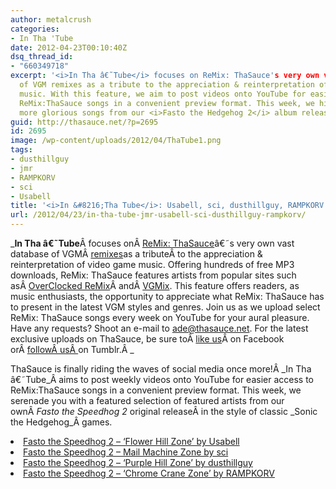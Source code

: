 ```yaml
---
author: metalcrush
categories:
- In Tha 'Tube
date: 2012-04-23T00:10:40Z
dsq_thread_id:
- "660349718"
excerpt: '<i>In Tha â€˜Tube</i> focuses on ReMix: ThaSauce's very own vast database
  of VGM remixes as a tribute to the appreciation & reinterpretation of video game
  music. With this feature, we aim to post videos onto YouTube for easier access to
  ReMix:ThaSauce songs in a convenient preview format. This week, we highlight even
  more glorious songs from our <i>Fasto the Hedgehog 2</i> album release. '
guid: http://thasauce.net/?p=2695
id: 2695
image: /wp-content/uploads/2012/04/ThaTube1.png
tags:
- dusthillguy
- jmr
- RAMPKORV
- sci
- Usabell
title: '<i>In &#8216;Tha Tube</i>: Usabell, sci, dusthillguy, RAMPKORV'
url: /2012/04/23/in-tha-tube-jmr-usabell-sci-dusthillguy-rampkorv/
---
```


_**In Tha â€˜Tube**Â focuses onÂ <a href="http://remix.thasauce.net/" rel="nofollow">ReMix: ThaSauce</a>â€˜s very own vast database of VGMÂ <a title="remixes" href="http://remix.thasauce.net/" rel="nofollow">remixes</a>as a tributeÂ to the appreciation & reinterpretation of video game music. Offering hundreds of free MP3 downloads, ReMix: ThaSauce features artists from popular sites such asÂ <a href="http://thasauce.net/2012/02/11/in-tha-tube-liquid-wind-level-99-brandon-strader-shael-riley-safra-th3ht/ocremix.org" rel="nofollow">OverClocked ReMix</a>Â andÂ <a href="http://thasauce.net/2012/02/11/in-tha-tube-liquid-wind-level-99-brandon-strader-shael-riley-safra-th3ht/vgmix.com" rel="nofollow">VGMix</a>. This feature offers readers, as music enthusiasts, the opportunity to appreciate what ReMix: ThaSauce has to present in the latest VGM styles and genres. Join us as we upload select ReMix: ThaSauce songs every week on YouTube for your aural pleasure. Have any requests? Shoot an e-mail to ade@thasauce.net. For the latest exclusive uploads on ThaSauce, be sure toÂ <a href="https://www.facebook.com/thasauce.net" rel="nofollow">like us</a>Â on Facebook orÂ <a href="http://thasauce-game-remixes.tumblr.com/" rel="nofollow">followÂ usÂ </a>on Tumblr.Â _

<center>
</center>


  
ThaSauce is finally riding the waves of social media once more!Â _In Tha â€˜Tube_Â aims to post weekly videos onto YouTube for easier access to ReMix:ThaSauce songs in a convenient preview format. This week, we serenade you with a featured selection of featured artists from our ownÂ _Fasto the Speedhog 2_ original releaseÂ in the style of classic _Sonic the Hedgehog_Â games.

<li style="text-align: left;">
  <a href="http://www.youtube.com/watch?v=yaFPm_P328E&feature=g-upl&context=G2062c84AUAAAAAAATAA">Fasto the Speedhog 2 &#8211; &#8216;Flower Hill Zone&#8217; by Usabell</a>
</li>
<li style="text-align: left;">
  <a href="http://www.youtube.com/watch?v=uDpfqvO8Z3g">Fasto the Speedhog 2 &#8211; Mail Machine Zone by sci</a>
</li>
<li style="text-align: left;">
  <a href="http://www.youtube.com/watch?v=pR4_JfE2Ajk">Fasto the Speedhog 2 &#8211; &#8216;Purple Hill Zone&#8217; by dusthillguy</a>
</li>
<li style="text-align: left;">
  <a href="http://www.youtube.com/watch?v=jDYiTRRkYwo">Fasto the Speedhog 2 &#8211; &#8216;Chrome Crane Zone&#8217; by RAMPKORV</a>
</li>

&nbsp;
